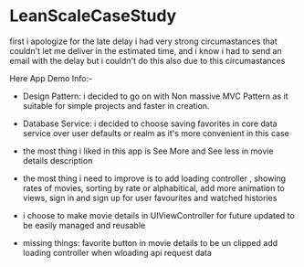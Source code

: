 # LeanScaleCaseStudy

first i apologize for the late delay i had very strong circumastances that couldn't let me deliver in the estimated time, and i know i had to send an email with the delay but i couldn't do this also due to this circumastances

Here App Demo Info:-

- Design Pattern:
  i decided to go on with Non massive MVC Pattern as it suitable for simple projects and faster in creation.

- Database Service:
  i decided to choose saving favorites in core data service over user defaults or realm as it's more convenient in this case
  
- the most thing i liked in this app is See More and See less in movie details description

- the most thing i need to improve is to add loading controller , showing rates of movies, sorting by rate or alphabitical, add more animation to views, sign in and sign up for user favourites and watched histories
- i choose to make movie details in UIViewController for future updated to be easily managed and reusable

- missing things:
  favorite button in movie details to be un clipped
  add loading controller when wloading api request data
